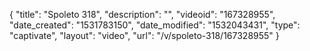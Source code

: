 {
    "title": "Spoleto 318",
    "description": "",
    "videoid": "167328955",
    "date_created": "1531783150",
    "date_modified": "1532043431",
    "type": "captivate",
    "layout": "video",
    "url": "\/v\/spoleto-318\/167328955"
}